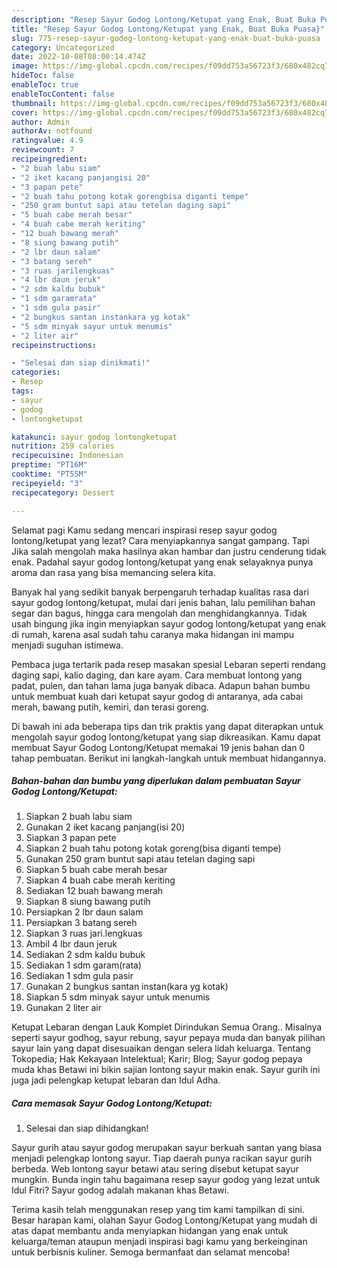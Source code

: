 ```yaml
---
description: "Resep Sayur Godog Lontong/Ketupat yang Enak, Buat Buka Puasa}"
title: "Resep Sayur Godog Lontong/Ketupat yang Enak, Buat Buka Puasa}"
slug: 775-resep-sayur-godog-lontong-ketupat-yang-enak-buat-buka-puasa
category: Uncategorized
date: 2022-10-08T08:00:14.474Z
image: https://img-global.cpcdn.com/recipes/f09dd753a56723f3/680x482cq70/sayur-godog-lontongketupat-foto-resep-utama.jpg
hideToc: false
enableToc: true
enableTocContent: false
thumbnail: https://img-global.cpcdn.com/recipes/f09dd753a56723f3/680x482cq70/sayur-godog-lontongketupat-foto-resep-utama.jpg
cover: https://img-global.cpcdn.com/recipes/f09dd753a56723f3/680x482cq70/sayur-godog-lontongketupat-foto-resep-utama.jpg
author: Admin
authorAv: notfound
ratingvalue: 4.9
reviewcount: 7
recipeingredient:
- "2 buah labu siam"
- "2 iket kacang panjangisi 20"
- "3 papan pete"
- "2 buah tahu potong kotak gorengbisa diganti tempe"
- "250 gram buntut sapi atau tetelan daging sapi"
- "5 buah cabe merah besar"
- "4 buah cabe merah keriting"
- "12 buah bawang merah"
- "8 siung bawang putih"
- "2 lbr daun salam"
- "3 batang sereh"
- "3 ruas jarilengkuas"
- "4 lbr daun jeruk"
- "2 sdm kaldu bubuk"
- "1 sdm garamrata"
- "1 sdm gula pasir"
- "2 bungkus santan instankara yg kotak"
- "5 sdm minyak sayur untuk menumis"
- "2 liter air"
recipeinstructions:

- "Selesai dan siap dinikmati!"
categories:
- Resep
tags:
- sayur
- godog
- lontongketupat

katakunci: sayur godog lontongketupat 
nutrition: 259 calories
recipecuisine: Indonesian
preptime: "PT16M"
cooktime: "PT55M"
recipeyield: "3"
recipecategory: Dessert

---
```



Selamat pagi Kamu sedang mencari inspirasi resep sayur godog lontong/ketupat yang lezat? Cara menyiapkannya sangat gampang. Tapi Jika salah mengolah maka hasilnya akan hambar dan justru cenderung tidak enak. Padahal sayur godog lontong/ketupat yang enak selayaknya punya aroma dan rasa yang bisa memancing selera kita.


Banyak hal yang sedikit banyak berpengaruh terhadap kualitas rasa dari sayur godog lontong/ketupat, mulai dari jenis bahan, lalu pemilihan bahan segar dan bagus, hingga cara mengolah dan menghidangkannya. Tidak usah bingung jika ingin menyiapkan sayur godog lontong/ketupat yang enak di rumah, karena asal sudah tahu caranya maka hidangan ini mampu menjadi suguhan istimewa.

Pembaca juga tertarik pada resep masakan spesial Lebaran seperti rendang daging sapi, kalio daging, dan kare ayam. Cara membuat lontong yang padat, pulen, dan tahan lama juga banyak dibaca. Adapun bahan bumbu untuk membuat kuah dari ketupat sayur godog di antaranya, ada cabai merah, bawang putih, kemiri, dan terasi goreng.


Di bawah ini ada beberapa tips dan trik praktis yang dapat diterapkan untuk mengolah sayur godog lontong/ketupat yang siap dikreasikan. Kamu dapat membuat Sayur Godog Lontong/Ketupat memakai 19 jenis bahan dan 0 tahap pembuatan. Berikut ini langkah-langkah untuk membuat hidangannya.

<!--inarticleads1-->

##### Bahan-bahan dan bumbu yang diperlukan dalam pembuatan Sayur Godog Lontong/Ketupat:

1. Siapkan 2 buah labu siam
1. Gunakan 2 iket kacang panjang(isi 20)
1. Siapkan 3 papan pete
1. Siapkan 2 buah tahu potong kotak goreng(bisa diganti tempe)
1. Gunakan 250 gram buntut sapi atau tetelan daging sapi
1. Siapkan 5 buah cabe merah besar
1. Siapkan 4 buah cabe merah keriting
1. Sediakan 12 buah bawang merah
1. Siapkan 8 siung bawang putih
1. Persiapkan 2 lbr daun salam
1. Persiapkan 3 batang sereh
1. Siapkan 3 ruas jari.lengkuas
1. Ambil 4 lbr daun jeruk
1. Sediakan 2 sdm kaldu bubuk
1. Sediakan 1 sdm garam(rata)
1. Sediakan 1 sdm gula pasir
1. Gunakan 2 bungkus santan instan(kara yg kotak)
1. Siapkan 5 sdm minyak sayur untuk menumis
1. Gunakan 2 liter air


Ketupat Lebaran dengan Lauk Komplet Dirindukan Semua Orang.. Misalnya seperti sayur godhog, sayur rebung, sayur pepaya muda dan banyak pilihan sayur lain yang dapat disesuaikan dengan selera lidah keluarga. Tentang Tokopedia; Hak Kekayaan Intelektual; Karir; Blog; Sayur godog pepaya muda khas Betawi ini bikin sajian lontong sayur makin enak. Sayur gurih ini juga jadi pelengkap ketupat lebaran dan Idul Adha. 

<!--inarticleads2-->

##### Cara memasak Sayur Godog Lontong/Ketupat:


1. Selesai dan siap dihidangkan!

Sayur gurih atau sayur godog merupakan sayur berkuah santan yang biasa menjadi pelengkap lontong sayur. Tiap daerah punya racikan sayur gurih berbeda. Web lontong sayur betawi atau sering disebut ketupat sayur mungkin. Bunda ingin tahu bagaimana resep sayur godog yang lezat untuk Idul Fitri? Sayur godog adalah makanan khas Betawi. 

Terima kasih telah menggunakan resep yang tim kami tampilkan di sini. Besar harapan kami, olahan Sayur Godog Lontong/Ketupat yang mudah di atas dapat membantu anda menyiapkan hidangan yang enak untuk keluarga/teman ataupun menjadi inspirasi bagi kamu yang berkeinginan untuk berbisnis kuliner. Semoga bermanfaat dan selamat mencoba!
